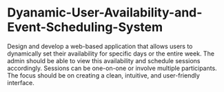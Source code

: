 # Dyanamic-User-Availability-and-Event-Scheduling-System
 Design and develop a web-based application that allows users to dynamically set their availability for specific days or the entire week. The admin should be able to view this availability and schedule sessions accordingly. Sessions can be one-on-one or involve multiple participants. The focus should be on creating a clean, intuitive, and user-friendly interface.
